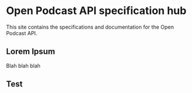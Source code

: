 # Open Podcast API specification hub

This site contains the specifications and documentation for the Open Podcast API.

## Lorem Ipsum
Blah blah blah

## Test
